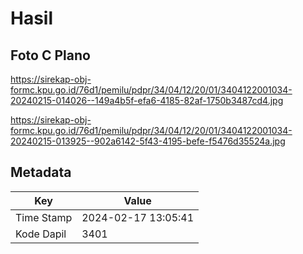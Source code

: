 # Hasil

## Foto C Plano

https://sirekap-obj-formc.kpu.go.id/76d1/pemilu/pdpr/34/04/12/20/01/3404122001034-20240215-014026--149a4b5f-efa6-4185-82af-1750b3487cd4.jpg

https://sirekap-obj-formc.kpu.go.id/76d1/pemilu/pdpr/34/04/12/20/01/3404122001034-20240215-013925--902a6142-5f43-4195-befe-f5476d35524a.jpg


## Metadata

| Key        | Value               |
| ---------- | ------------------- |
| Time Stamp | 2024-02-17 13:05:41 |
| Kode Dapil | 3401                |



